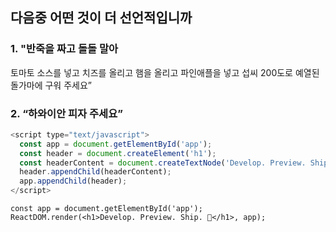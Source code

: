 ## 다음중 어떤 것이 더 선언적입니까

### 1. "반죽을 짜고 돌돌 말아 
토마토 소스를 넣고 치즈를 올리고 
햄을 올리고 파인애플을 넣고 섭씨 
200도로 예열된 돌가마에 구워 주세요”

### 2. “하와이안 피자 주세요” 

```JavaScript
<script type="text/javascript">
  const app = document.getElementById('app');
  const header = document.createElement('h1');
  const headerContent = document.createTextNode('Develop. Preview. Ship. 🚀');
  header.appendChild(headerContent);
  app.appendChild(header);
</script>
```

```JSX 
const app = document.getElementById('app');
ReactDOM.render(<h1>Develop. Preview. Ship. 🚀</h1>, app);
```